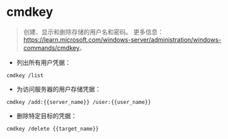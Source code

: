 # cmdkey

> 创建、显示和删除存储的用户名和密码。
> 更多信息：<https://learn.microsoft.com/windows-server/administration/windows-commands/cmdkey>。

- 列出所有用户凭据：

`cmdkey /list`

- 为访问服务器的用户存储凭据：

`cmdkey /add:{{server_name}} /user:{{user_name}}`

- 删除特定目标的凭据：

`cmdkey /delete {{target_name}}`